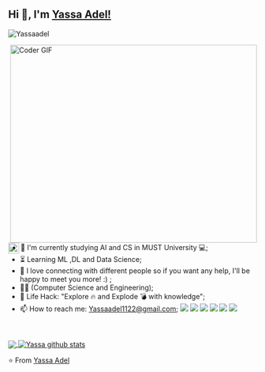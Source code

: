 ## Hi 👋, I'm [Yassa Adel!](https://Yassaadel.github.io) 
 <p align="left"> <img src="https://komarev.com/ghpvc/?username=ankitwarbhe&label=Views&color=blue&style=plastic" alt="Yassaadel" /> </p>


<img align="right" src="https://media.giphy.com/media/SWoSkN6DxTszqIKEqv/giphy.gif" alt="Coder GIF" width="500" height="400">




<a href="https://www.instagram.com/_yassa_adel/">
  <img align="left" alt="Yassa Instagram" width="22px" src="https://cdn.jsdelivr.net/npm/simple-icons@v3/icons/instagram.svg" />
</a>






- :telescope: I'm currently studying AI and CS in MUST University 💻;
- :hourglass_flowing_sand: Learning ML ,DL and Data Science;
- 💬 I love connecting with different people so if you want any help, I'll be happy to meet you more! :) ;
- :man_technologist: (Computer Science and Engineering); 
- :dart: Life Hack: "Explore :fire: and Explode :bomb: with knowledge";
- 📫 How to reach me: Yassaadel1122@gmail.com;
![](https://img.shields.io/badge/Machine%20Learning-%3C%2F%3E-blueviolet) ![](https://img.shields.io/badge/Core%20Java-%3C%2F%3E-yellow) ![](https://img.shields.io/badge/Python-%7C-0%2C%2022%2C%20100) ![](https://img.shields.io/badge/C-%7C-0%2C%2022%2C%20100) ![](https://img.shields.io/badge/SQL-%7C-orange) ![](https://img.shields.io/badge/Cloud%20Developer-%7C-blue) 

<br><br>
<a href="https://github.com/Yassaadel">
  <img align="center" src="https://github-readme-stats.vercel.app/api/top-langs/?username=Yassaadel&theme=dark">
</a>
<a href="https://github.com/Yassaadel">
 <img align="center" src="https://github-readme-stats.vercel.app/api?username=Yassaadel&show_icons=true&theme=dark&line_height=30" alt="Yassa github stats"/>
</a>

⭐️ From [Yassa Adel](https://github.com/Yassaadel)

